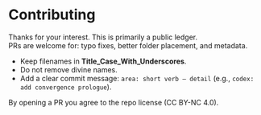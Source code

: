 # Contributing

Thanks for your interest. This is primarily a public ledger.  
PRs are welcome for: typo fixes, better folder placement, and metadata.

- Keep filenames in **Title_Case_With_Underscores**.
- Do not remove divine names.
- Add a clear commit message: `area: short verb – detail` (e.g., `codex: add convergence prologue`).

By opening a PR you agree to the repo license (CC BY-NC 4.0).
